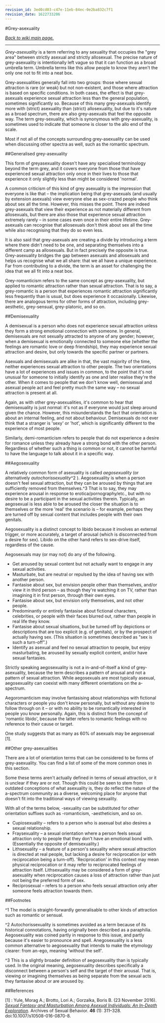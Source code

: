 ```yaml
---
revision_id: 3ed0cd03-c47e-11eb-84ec-0e2ba832c7f1
revision_date: 1622733206
---
```


#Grey-asexuality

[*Back to wiki main page.*](https://www.reddit.com/r/asexuality/wiki/index)

-----

*Grey-asexuality* is a term referring to any sexuality that occupies the "grey area" between strictly asexual and strictly allosexual. The precise nature of grey-asexuality is intentionally left vague so that it can function as a broad umbrella term. Umbrella terms like this allow people to know they aren't the only one not to fit into a neat box.

Grey-asexualities generally fall into two groups: those where sexual attraction is rare (or weak) but not non-existent, and those where attraction is based on specific conditions. In both cases, the effect is that grey-asexuals experience sexual attraction less than the general population, sometimes significantly so. Because of this many grey-asexuals identify more with (strict) asexuality than (strict) allosexuality, but due to it's nature as a broad spectrum, there are also grey-asexuals that feel the opposite way. The term grey-sexuality, which is synonymous with grey-asexuality, is sometimes used to indicate that someone is closer to the allo end of the scale.

Most if not all of the concepts surrounding grey-asexuality can be used when discussing other spectra as well, such as the romantic spectrum.

##Generalised grey-asexuality

This form of greyasexuality doesn't have any specialised terminology beyond the term grey, and it covers everyone from those that have experienced sexual attraction only once in their lives to those that experience it only slightly less than might be considered 'normal'.

A common criticism of this kind of grey asexuality is the impression that everyone is like that – the implication being that grey-asexuals (and usually by extension asexuals) view everyone else as sex-crazed people who think about sex all the time. However, this misses the point. There are indeed grey-asexuals that view their experience as not materially different from allosexuals, but there are also those that experience sexual attraction extremely rarely – in some cases even once in their entire lifetime. Grey-asexuals can recognise that allosexuals don't think about sex all the time while also recognising that they do so even less.

It is also said that grey-asexuals are creating a divide by introducing a term where there didn't need to be one, and separating themselves into a different camp as allosexuals. But in fact precisely the opposite is true. Grey-asexuality bridges the gap between asexuals and allosexuals and helps us recognise what we all share: that we all have a unique experience. Far from contributing to a divide, the term is an asset for challenging the idea that we all fit into a neat box.

Grey-romanticism refers to the same concept as grey-asexuality, but applied to romantic attraction rather than sexual attraction. That is to say, a grey-romantic is a person that experiences romantic attraction significantly less frequently than is usual, but does experience it occasionally. Likewise, there are analogous terms for other forms of attraction, including grey-aesthetic, grey-sensual, grey-platonic, and so on.

##Demisexuality

A demisexual is a person who does not experience sexual attraction unless they form a strong emotional connection with someone. In general, demisexuals are not sexually attracted to anyone of any gender; however, when a demisexual is emotionally connected to someone else (whether the feelings are romantic love or deep friendship), they may experience sexual attraction and desire, but only towards the specific partner or partners.

Asexuals and demisexuals are alike in that, the vast majority of the time, neither experiences sexual attraction to other people. The two orientations have a lot of experiences and issues in common, to the point that it's not unusual for someone to initially identify as one and later realise they're the other. When it comes to people that we don't know well, demisexual and asexual people act and feel pretty much the same way – no sexual attraction is present at all.

Again, as with other grey-asexualities, it's common to hear that demisexuality is just normal: it's not as if everyone would just sleep around given the chance. However, this misunderstands the fact that orientation is about an internal feeling, and not about behaviour. Demisexuals do not ever think that a stranger is 'sexy' or 'hot', which is significantly different to the experience of most people.

Similarly, demi-romanticism refers to people that do not experience a desire for romance unless they already have a strong bond with the other person. Regardless of whether such a thing is common or not, it cannot be harmful to have the language to talk about it in a specific way.

##Aegosexuality

A relatively common form of asexuality is called *aegosexuality* (or alternatively *autochorissexuality*^2 ). Aegosexuality is when a person doesn't feel sexual attraction, but they can be aroused by things that are sufficiently removed from themselves.^3 That is to say, they may experience arousal in response to erotica/pornography/etc., but with no desire to be a participant in the sexual activities therein. Typically, an aegosexual is less able to be aroused the closer the situation is to themselves or the more 'real' the scenario is – for example, perhaps they are turned off by sexual content that includes people with their own genitals.

Aegosexuality is a distinct concept to libido because it involves an external trigger, or more accurately, a target of arousal (which is disconnected from a desire for sex). Libido on the other hand refers to sex-drive itself, regardless of the cause.

Aegosexuals may (or may not) do any of the following.

* Get aroused by sexual content but not actually want to engage in any sexual activities.
* Masturbate, but are neutral or repulsed by the idea of having sex with another person.
* Fantasise about sex, but envision people other than themselves, and/or view it in third person – as though they're watching it on TV, rather than imagining it in first person, through their own eyes.
* Fantasise about sex, but envision only themselves, and not other people.
* Predominantly or entirely fantasise about fictional characters, celebrities, or people with their faces blurred out, rather than people in real life they know.
* Fantasise about sexual situations, but be turned off by depictions or descriptions that are too explicit (e.g. of genitals), or by the prospect of actually having sex. (This situation is sometimes described as "sex is such a turn-off".)
* Identify as asexual and feel no sexual attraction to people, but enjoy masturbating, be aroused by sexually explicit content, and/or have sexual fantasies.

Strictly speaking aegosexuality is not a in-and-of-itself a kind of grey-asexuality, because the term describes a pattern of arousal and not a pattern of sexual attraction. While aegosexuals are most typically asexual, aegosexuality can coexist with many different orientations on the a-spectrum.

Aegoromanticism may involve fantasising about relationships with fictional characters or people you don't know personally, but without any desire to follow through on it – or with no ability to be romantically interested in people you know personally. Again, this is distinct from the concept of 'romantic libido', because the latter refers to romantic feelings with no reference to their cause or target.

One study suggests that as many as 60% of asexuals may be aegosexual [1].

##Other grey-asexualities

There are a lot of orientation terms that can be considered to be forms of grey-asexuality. You can find a list of some of the more common ones in this section.

Some these terms aren't actually defined in terms of sexual attraction, or it is unclear if they are or not. Though this could be seen to stem from outdated conceptions of what asexuality is, they do reflect the nature of the a-spectrum community as a diverse, welcoming place for anyone that doesn't fit into the traditional ways of viewing sexuality.

With all of the terms below, -sexuality can be substituted for other orientation suffixes such as -romanticism, -aestheticism, and so on.

* Cupiosexuality – refers to a person who is asexual but also desires a sexual relationship.
* Fraysexuality – a sexual orientation where a person feels sexual attraction only to people that they don't have an emotional bond with. (Essentially the opposite of demisexuality.)
* Lithsexuality – a feature of a person's sexuality where sexual attraction is directed at real people, but lacking a desire for reciprocation (or with reciprocation being a turn-off). 'Reciprocation' in this context may mean physical reciprocation or it may refer to reciprocated feelings of attraction itself. Lithsexuality may be considered a form of grey-asexuality when reciprocation causes a loss of attraction rather than just not being the preferred form of sex.
* Reciprosexual – refers to a person who feels sexual attraction only after someone feels attraction towards them.

##Footnotes

^1 The model is straight-forwardly generalisable to other kinds of attraction such as romantic or sensual.

^2 Autochorissexuality is sometimes avoided as a term because of its historical connotations, having originally been described as a paraphilia. Aegosexuality was coined partly in response to this issue, and partly because it's easier to pronounce and spell. Anegosexuality is a less common alternative to aegosexuality that intends to make the etymology clearer: from an-ego, meaning 'without the self'.

^3 This is a slightly broader definition of aegosexuality than is typically used. In the original meaning, aegosexuality describes specifically a disconnect between a person's self and the target of their arousal. That is, viewing or imagining themselves as being separate from the sexual acts they fantasise about or are aroused by.

##References

[1] : Yule, Morag A.; Brotto, Lori A.; Gorzalka, Boris B. (23 November 2016). [*Sexual Fantasy and Masturbation Among Asexual Individuals: An In-Depth Exploration*](https://link.springer.com/article/10.1007%2Fs10508-016-0870-8). Archives of Sexual Behavior. **46** (1): 311–328. doi:10.1007/s10508-016-0870-8.